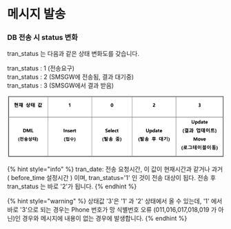 # 메시지 발송

### DB 전송 시 status 변화

tran\_status 는 다음과 같은 상태 변화도를 갖습니다.

tran\_status : 1 (전송요구)\
tran\_status : 2 (SMSGW에 전송됨, 결과 대기중)\
tran\_status : 3 (SMSGW에서 결과 받음)

![](<../.gitbook/assets/image (2) (1).png>)

{% hint style="info" %}
tran\_date: 전송 요청시간, 이 값이 현재시간과 같거나 과거 ( before\_time 설정시간 ) 이며, tran\_status='1' 인 것이 전송 대상이 됩다. 전송 후 tran\_status 는 바로 '2'가 됩니다.
{% endhint %}

{% hint style="warning" %}
상태값 '3'은 '1' 과 '2' 상태에서 올 수 있는데, '1' 에서 바로 '3'으로 되는 경우는 Phone 번호가 망 식별번호 오류 (011,016,017,018,019 가 아닌)인 경우와 메시지에 내용이 없는 경우에 발생합니다.
{% endhint %}
